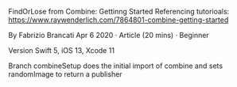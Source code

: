 FindOrLose from Combine: Gettinng Started
Referencing tutorioals:
https://www.raywenderlich.com/7864801-combine-getting-started

By Fabrizio Brancati
Apr 6 2020 · Article (20 mins) · Beginner

Version
Swift 5, iOS 13, Xcode 11

Branch combineSetup does the initial import of combine and sets randomImage to return a publisher


